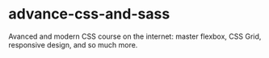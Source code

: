 # advance-css-and-sass
Avanced and modern CSS course on the internet: master flexbox, CSS Grid, responsive design, and so much more.
